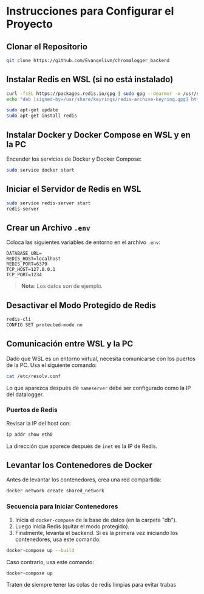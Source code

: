 # Instrucciones para Configurar el Proyecto

## Clonar el Repositorio

```bash
git clone https://github.com/Evangelivm/chromalogger_backend
```

## Instalar Redis en WSL (si no está instalado)

```bash
curl -fsSL https://packages.redis.io/gpg | sudo gpg --dearmor -o /usr/share/keyrings/redis-archive-keyring.gpg
echo "deb [signed-by=/usr/share/keyrings/redis-archive-keyring.gpg] https://packages.redis.io/deb $(lsb_release -cs) main" | sudo tee /etc/apt/sources.list.d/redis.list

sudo apt-get update
sudo apt-get install redis
```

## Instalar Docker y Docker Compose en WSL y en la PC

Encender los servicios de Docker y Docker Compose:

```bash
sudo service docker start
```

## Iniciar el Servidor de Redis en WSL

```bash
sudo service redis-server start
redis-server
```

## Crear un Archivo `.env`

Coloca las siguientes variables de entorno en el archivo `.env`:

```
DATABASE_URL=
REDIS_HOST=localhost
REDIS_PORT=6379
TCP_HOST=127.0.0.1
TCP_PORT=1234
```

> **Nota**: Los datos son de ejemplo.

## Desactivar el Modo Protegido de Redis

```bash
redis-cli
CONFIG SET protected-mode no
```

## Comunicación entre WSL y la PC

Dado que WSL es un entorno virtual, necesita comunicarse con los puertos de la PC. Usa el siguiente comando:

```bash
cat /etc/resolv.conf
```

Lo que aparezca después de `nameserver` debe ser configurado como la IP del datalogger.

### Puertos de Redis

Revisar la IP del host con:

```bash
ip addr show eth0
```

La dirección que aparece después de `inet` es la IP de Redis.

## Levantar los Contenedores de Docker

Antes de levantar los contenedores, crea una red compartida:

```bash
docker network create shared_network
```

### Secuencia para Iniciar Contenedores

1. Inicia el `docker-compose` de la base de datos (en la carpeta "db").
2. Luego inicia Redis (quitar el modo protegido).
3. Finalmente, levanta el backend.
   Si es la primera vez iniciando los contenedores, usa este comando:

```bash
docker-compose up --build
```

Caso contrario, usa este comando:

```bash
docker-compose up
```

Traten de siempre tener las colas de redis limpias para evitar trabas

